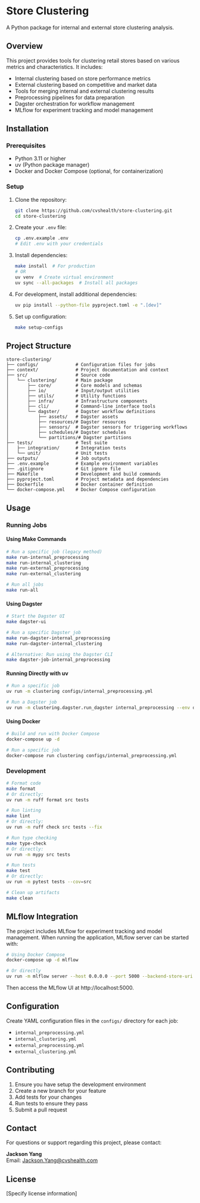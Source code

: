 # Store Clustering

A Python package for internal and external store clustering analysis.

## Overview

This project provides tools for clustering retail stores based on various metrics and characteristics. It includes:

- Internal clustering based on store performance metrics
- External clustering based on competitive and market data
- Tools for merging internal and external clustering results
- Preprocessing pipelines for data preparation
- Dagster orchestration for workflow management
- MLflow for experiment tracking and model management

## Installation

### Prerequisites

- Python 3.11 or higher
- uv (Python package manager)
- Docker and Docker Compose (optional, for containerization)

### Setup

1. Clone the repository:

   ```bash
   git clone https://github.com/cvshealth/store-clustering.git
   cd store-clustering
   ```

2. Create your `.env` file:

   ```bash
   cp .env.example .env
   # Edit .env with your credentials
   ```

3. Install dependencies:

   ```bash
   make install  # For production
   # OR
   uv venv  # Create virtual environment
   uv sync --all-packages  # Install all packages
   ```

4. For development, install additional dependencies:

   ```bash
   uv pip install --python-file pyproject.toml -e ".[dev]"
   ```

5. Set up configuration:
   ```bash
   make setup-configs
   ```

## Project Structure

```
store-clustering/
├── configs/              # Configuration files for jobs
├── context/              # Project documentation and context
├── src/                  # Source code
│   └── clustering/       # Main package
│       ├── core/         # Core models and schemas
│       ├── io/           # Input/output utilities
│       ├── utils/        # Utility functions
│       ├── infra/        # Infrastructure components
│       ├── cli/          # Command-line interface tools
│       └── dagster/      # Dagster workflow definitions
│           ├── assets/   # Dagster assets
│           ├── resources/# Dagster resources
│           ├── sensors/  # Dagster sensors for triggering workflows
│           ├── schedules/# Dagster schedules
│           └── partitions/# Dagster partitions
├── tests/                # Test suite
│   ├── integration/      # Integration tests
│   └── unit/             # Unit tests
├── outputs/              # Job outputs
├── .env.example          # Example environment variables
├── .gitignore            # Git ignore file
├── Makefile              # Development and build commands
├── pyproject.toml        # Project metadata and dependencies
├── Dockerfile            # Docker container definition
└── docker-compose.yml    # Docker Compose configuration
```

## Usage

### Running Jobs

#### Using Make Commands

```bash
# Run a specific job (legacy method)
make run-internal_preprocessing
make run-internal_clustering
make run-external_preprocessing
make run-external_clustering

# Run all jobs
make run-all
```

#### Using Dagster

```bash
# Start the Dagster UI
make dagster-ui

# Run a specific Dagster job
make run-dagster-internal_preprocessing
make run-dagster-internal_clustering

# Alternative: Run using the Dagster CLI
make dagster-job-internal_preprocessing
```

#### Running Directly with uv

```bash
# Run a specific job
uv run -m clustering configs/internal_preprocessing.yml

# Run a Dagster job
uv run -m clustering.dagster.run_dagster internal_preprocessing --env dev
```

#### Using Docker

```bash
# Build and run with Docker Compose
docker-compose up -d

# Run a specific job
docker-compose run clustering configs/internal_preprocessing.yml
```

### Development

```bash
# Format code
make format
# Or directly:
uv run -m ruff format src tests

# Run linting
make lint
# Or directly:
uv run -m ruff check src tests --fix

# Run type checking
make type-check
# Or directly:
uv run -m mypy src tests

# Run tests
make test
# Or directly:
uv run -m pytest tests --cov=src

# Clean up artifacts
make clean
```

## MLflow Integration

The project includes MLflow for experiment tracking and model management. When running the application, MLflow server can be started with:

```bash
# Using Docker Compose
docker-compose up -d mlflow

# Or directly
uv run -m mlflow server --host 0.0.0.0 --port 5000 --backend-store-uri ./mlruns
```

Then access the MLflow UI at http://localhost:5000.

## Configuration

Create YAML configuration files in the `configs/` directory for each job:

- `internal_preprocessing.yml`
- `internal_clustering.yml`
- `external_preprocessing.yml`
- `external_clustering.yml`

## Contributing

1. Ensure you have setup the development environment
2. Create a new branch for your feature
3. Add tests for your changes
4. Run tests to ensure they pass
5. Submit a pull request

## Contact

For questions or support regarding this project, please contact:

**Jackson Yang**  
Email: Jackson.Yang@cvshealth.com

## License

[Specify license information]
